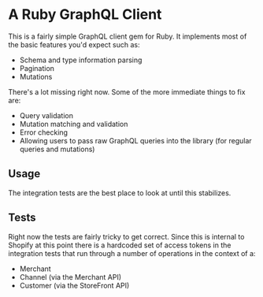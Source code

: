 # A Ruby GraphQL Client

This is a fairly simple GraphQL client gem for Ruby. It implements most of the
basic features you'd expect such as:

- Schema and type information parsing
- Pagination
- Mutations

There's a lot missing right now. Some of the more immediate things to fix are:

- Query validation
- Mutation matching and validation
- Error checking
- Allowing users to pass raw GraphQL queries into the library (for regular
  queries and mutations)

## Usage

The integration tests are the best place to look at until this stabilizes.

## Tests

Right now the tests are fairly tricky to get correct. Since this is internal to
Shopify at this point there is a hardcoded set of access tokens in the
integration tests that run through a number of operations in the context of a:

- Merchant
- Channel (via the Merchant API)
- Customer (via the StoreFront API)
